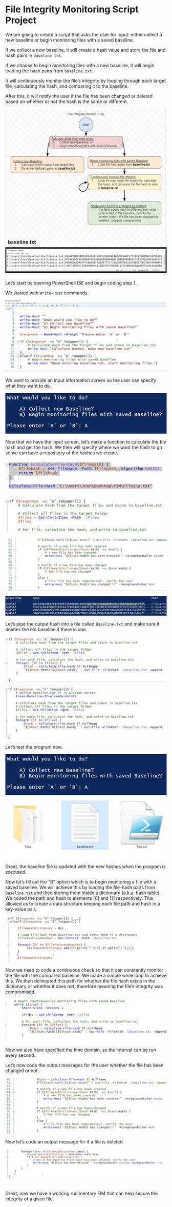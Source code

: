 <h1>File Integrity Monitoring Script Project</h1>

<p>We are going to create a script that asks the user for input: either collect a new baseline or begin monitoring files with a saved baseline.</p>

<p>If we collect a new baseline, it will create a hash value and store the file and hash pairs in <code>baseline.txt</code>.</p>

<p>If we choose to begin monitoring files with a new baseline, it will begin loading the hash pairs from <code>baseline.txt</code>.</p>

<p>It will continuously monitor the file’s integrity by looping through each target file, calculating the hash, and comparing it to the baseline.</p>

<p>After this, it will notify the user if the file has been changed or deleted based on whether or not the hash is the same or different.</p>

![image alt](https://github.com/seanguevaraflood/FIM/blob/e66426c702f4d59ff12c224226db43fe22bce23a/images/FIM%20Dialogue.png
)

<p>Let’s start by opening PowerShell ISE and begin coding step 1.</p>

<p>We started with <code>Write-Host</code> commands.</p>

![image alt](https://github.com/seanguevaraflood/FIM/blob/e66426c702f4d59ff12c224226db43fe22bce23a/images/Write%20Host%20Commands.png
)

<p>We want to provide an input information screen so the user can specify what they want to do.</p>

![image alt](https://github.com/seanguevaraflood/FIM/blob/e66426c702f4d59ff12c224226db43fe22bce23a/images/Output%20File%20Hash%20Output%20.png
)

<p>Now that we have the input screen, let’s make a function to calculate the file hash and get the hash. We then will specify where we want the hash to go so we can have a repository of the hashes we create.</p>

![image alt](https://github.com/seanguevaraflood/FIM/blob/e66426c702f4d59ff12c224226db43fe22bce23a/images/File%20Hash%20Function%201.png
)

![image alt](https://github.com/seanguevaraflood/FIM/blob/e66426c702f4d59ff12c224226db43fe22bce23a/images/File%20Hash%20Function%202.png
)

![image alt](https://github.com/seanguevaraflood/FIM/blob/e66426c702f4d59ff12c224226db43fe22bce23a/images/File%20Hash%20Function%203.png
)

![image alt](https://github.com/seanguevaraflood/FIM/blob/e66426c702f4d59ff12c224226db43fe22bce23a/images/Baseline%20Output.png
)

<p>Let’s pipe the output hash into a file called <code>Baseline.txt</code> and make sure it deletes the old baseline if there is one.</p>

![image alt](https://github.com/seanguevaraflood/FIM/blob/e66426c702f4d59ff12c224226db43fe22bce23a/images/Output%20Hash%20Updated%201.png
)

![image alt](https://github.com/seanguevaraflood/FIM/blob/e66426c702f4d59ff12c224226db43fe22bce23a/images/Output%20Hash%20Updated%202.png
)

<p>Let’s test the program now.</p>

![image alt](https://github.com/seanguevaraflood/FIM/blob/e66426c702f4d59ff12c224226db43fe22bce23a/images/Output%20File%20Hash%20Output%20.png
)

![image alt](https://github.com/seanguevaraflood/FIM/blob/e66426c702f4d59ff12c224226db43fe22bce23a/images/Baseline%20Text%20File.png
)

<p>Great, the baseline file is updated with the new hashes when the program is executed.</p>

<p>Now let’s fill out the "B" option which is to begin monitoring a file with a saved baseline. We will achieve this by loading the file-hash pairs from <code>Baseline.txt</code> and then storing them inside a dictionary (a.k.a. hash table). We coded the path and hash to elements [0] and [1] respectively. This allowed us to create a data structure keeping each file path and hash in a key-value pair.</p>

![image alt](https://github.com/seanguevaraflood/FIM/blob/e66426c702f4d59ff12c224226db43fe22bce23a/images/Option%20B%20Script%202.png
)

<p>Now we need to code a continuous check so that it can constantly monitor the file with the compared baseline. We made a simple while loop to achieve this. We then delineated this path for whether the file hash exists in the dictionary or whether it does not, therefore meaning the file’s integrity was compromised.</p>

![image alt](https://github.com/seanguevaraflood/FIM/blob/e66426c702f4d59ff12c224226db43fe22bce23a/images/Option%20B%20Script%203.png
)

<p>Now we also have specified the time domain, so the interval can be run every second.</p>

<p>Let’s now code the output messages for the user whether the file has been changed or not.</p>

![image alt](https://github.com/seanguevaraflood/FIM/blob/e66426c702f4d59ff12c224226db43fe22bce23a/images/Option%20B%20Script%201.png
)

<p>Now let’s code an output message for if a file is deleted.</p>

![image alt](https://github.com/seanguevaraflood/FIM/blob/e66426c702f4d59ff12c224226db43fe22bce23a/images/Option%20B%20Script%204.png
)

<p>Great, now we have a working rudimentary FIM that can help secure the integrity of a given file.</p>

